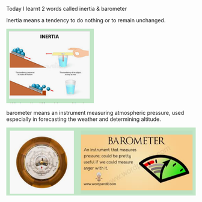 Today I learnt 2 words called inertia & barometer



Inertia means a tendency to do nothing or to remain unchanged.

![image-20200618182103770](/images/image-20200618182103770.png)



barometer means an instrument measuring atmospheric pressure, used especially in forecasting the weather and determining altitude.

![image-20200618182305376](/images/image-20200618182305376.png)
